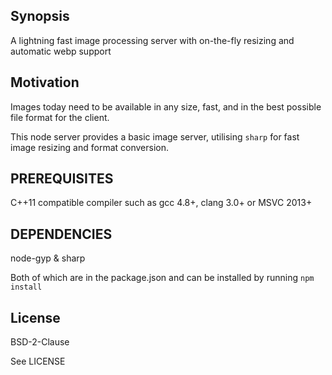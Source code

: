 ## Synopsis

A lightning fast image processing server with on-the-fly resizing and automatic webp support

## Motivation

Images today need to be available in any size, fast, and in the best possible file format for the client.

This node server provides a basic image server, utilising `sharp` for fast image resizing and format conversion.

## PREREQUISITES

C++11 compatible compiler such as gcc 4.8+, clang 3.0+ or MSVC 2013+

## DEPENDENCIES

node-gyp & sharp

Both of which are in the package.json and can be installed by running `npm install`

## License

BSD-2-Clause

See LICENSE